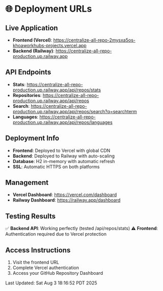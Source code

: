 # 🌐 Deployment URLs

## Live Application
- **Frontend (Vercel)**: https://centralize-all-repo-2mysxa5os-khoaworkhubs-projects.vercel.app
- **Backend (Railway)**: https://centralize-all-repo-production.up.railway.app

## API Endpoints
- **Stats**: https://centralize-all-repo-production.up.railway.app/api/repos/stats
- **Repositories**: https://centralize-all-repo-production.up.railway.app/api/repos
- **Search**: https://centralize-all-repo-production.up.railway.app/api/repos/search?q=searchterm
- **Languages**: https://centralize-all-repo-production.up.railway.app/api/repos/languages

## Deployment Info
- **Frontend**: Deployed to Vercel with global CDN
- **Backend**: Deployed to Railway with auto-scaling
- **Database**: H2 in-memory with automatic refresh
- **SSL**: Automatic HTTPS on both platforms

## Management
- **Vercel Dashboard**: https://vercel.com/dashboard
- **Railway Dashboard**: https://railway.app/dashboard

## Testing Results
✅ **Backend API**: Working perfectly (tested /api/repos/stats)
⚠️ **Frontend**: Authentication required due to Vercel protection

## Access Instructions
1. Visit the frontend URL
2. Complete Vercel authentication
3. Access your GitHub Repository Dashboard

Last Updated: Sat Aug  3 18:16:52 PDT 2025